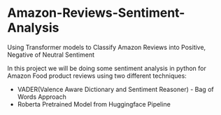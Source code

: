 # Amazon-Reviews-Sentiment-Analysis
Using Transformer models to Classify Amazon Reviews into Positive, Negative of Neutral Sentiment

In this project we will be doing some sentiment analysis in python for Amazon Food product reviews using two different techniques:

* VADER(Valence Aware Dictionary and Sentiment Reasoner) - Bag of Words Approach
* Roberta Pretrained Model from Huggingface Pipeline
